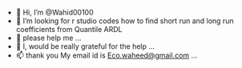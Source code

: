 - 👋 Hi, I’m @Wahid00100
- 👀 I’m looking for r studio codes how to find short run and long run coefficients from Quantile ARDL 
- 🌱 please help me ...
- 💞️ I, would be really grateful for the help ...
- 📫 thank you 
My email id is
Eco.waheed@gmail.com ...

<!---
Wahid00100/Wahid00100 is a ✨ special ✨ repository because its `README.md` (this file) appears on your GitHub profile.
You can click the Preview link to take a look at your changes.
--->

